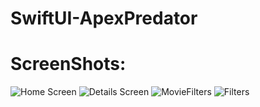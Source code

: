 # SwiftUI-ApexPredator

# ScreenShots:
![Home Screen](Screenshots/1.png)
![Details Screen](Screenshots/2.png)
![MovieFilters](Screenshots/3.png)
![Filters](Screenshots/3.png)
